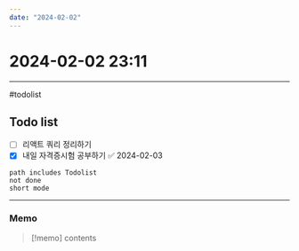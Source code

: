 ```yaml
---
date: "2024-02-02"
---
```

# 2024-02-02 23:11
---

#todolist


## Todo list
- [ ] 리액트 쿼리 정리하기
- [x] 내일 자격증시험 공부하기 ✅ 2024-02-03
```tasks
path includes Todolist
not done
short mode
```
---
### Memo
> [!memo]
> contents
